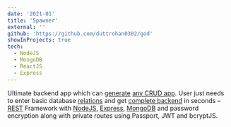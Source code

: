 ```yaml
---
date: '2021-01'
title: 'Spawner'
external: ''
github: 'https://github.com/duttrohan0302/god'
showInProjects: true
tech:
  - NodeJS
  - MongoDB
  - ReactJS
  - Express
---
```


Ultimate backend app which can [generate](#) [any CRUD app](#). User just needs to enter basic database [relations](#) and get [complete backend](#) in seconds – [REST](#) Framework with [NodeJS](#), [Express](#), [MongoDB](#) and password encryption along with private routes using Passport, JWT and bcryptJS.

